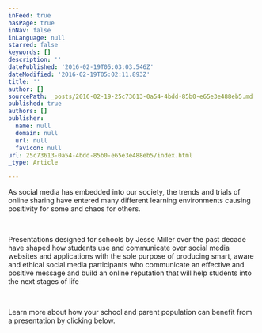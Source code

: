 ```yaml
---
inFeed: true
hasPage: true
inNav: false
inLanguage: null
starred: false
keywords: []
description: ''
datePublished: '2016-02-19T05:03:03.546Z'
dateModified: '2016-02-19T05:02:11.893Z'
title: ''
author: []
sourcePath: _posts/2016-02-19-25c73613-0a54-4bdd-85b0-e65e3e488eb5.md
published: true
authors: []
publisher:
  name: null
  domain: null
  url: null
  favicon: null
url: 25c73613-0a54-4bdd-85b0-e65e3e488eb5/index.html
_type: Article

---
```

As
social media has embedded into our society, the trends and trials of 
online sharing have entered many different learning environments causing
positivity for some and chaos for others.

​

Presentations designed for schools by Jesse
Miller over the past decade have shaped how students use and 
communicate over social media websites and applications with the sole 
purpose of producing smart, aware and ethical social media participants 
who communicate an effective and positive message and build an online 
reputation that will help students into the next stages of life

​

​Learn more about how your school and parent population can benefit from a presentation by clicking below.